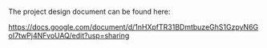 The project design document can be found here:

https://docs.google.com/document/d/1nHXpfTR31BDmtbuzeGhS1GzpyN6GoI7twPj4NFvoUAQ/edit?usp=sharing


